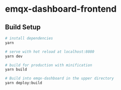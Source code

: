 # emqx-dashboard-frontend

## Build Setup

``` bash
# install dependencies
yarn

# serve with hot reload at localhost:8080
yarn dev

# build for production with minification
yarn build

# Build into emqx-dashboard in the upper directory
yarn deploy:build
```
